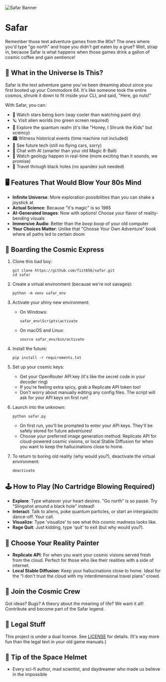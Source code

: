 ![Safar Banner](safar.png)
# Safar

Remember those text adventure games from the 80s? The ones where you'd type "go north" and hope you didn't get eaten by a grue? Well, strap in, because Safar is what happens when those games drink a gallon of cosmic coffee and gain sentience!

## 🌌 What in the Universe Is This?

Safar is the text adventure game you've been dreaming about since you first booted up your Commodore 64. It's like someone took the entire cosmos, shrunk it down to fit inside your CLI, and said, "Here, go nuts!"

With Safar, you can:

- 🌟 Watch stars being born (way cooler than watching paint dry)
- 🪐 Visit alien worlds (no green screen required)
- 🧬 Explore the quantum realm (it's like "Honey, I Shrunk the Kids" but sciency)
- 🏙️ Witness historical events (time machine not included)
- 🚀 See future tech (still no flying cars, sorry)
- 🤔 Chat with AI (smarter than your old Magic 8-Ball)
- 🌋 Watch geology happen in real-time (more exciting than it sounds, we promise)
- 🌌 Travel through black holes (no spandex suit needed)

## 🖥️ Features That Would Blow Your 80s Mind

- **Infinite Universe**: More exploration possibilities than you can shake a joystick at
- **Actual Science**: Because "it's magic" is so 1985
- **AI-Generated Images**: Now with options! Choose your flavor of reality-bending visuals
- **Immersive Audio**: Better than the *beep boop* of your old computer
- **Your Choices Matter**: Unlike that "Choose Your Own Adventure" book where all paths led to certain doom

## 🚀 Boarding the Cosmic Express

1. Clone this bad boy:
   ```
   git clone https://github.com/fizt656/safar.git
   cd safar
   ```

2. Create a virtual environment (because we're not savages):
   ```
   python -m venv safar_env
   ```

3. Activate your shiny new environment:
   - On Windows:
     ```
     safar_env\Scripts\activate
     ```
   - On macOS and Linux:
     ```
     source safar_env/bin/activate
     ```

4. Install the future:
   ```
   pip install -r requirements.txt
   ```

5. Set up your cosmic keys:
   - Get your OpenRouter API key (it's like the secret code in your decoder ring)
   - If you're feeling extra spicy, grab a Replicate API token too!
   - Don't worry about manually editing any config files. The script will ask for your API keys on first run!

6. Launch into the unknown:
   ```
   python safar.py
   ```
   - On first run, you'll be prompted to enter your API keys. They'll be safely stored for future adventures!
   - Choose your preferred image generation method: Replicate API for cloud-powered cosmic visions, or local Stable Diffusion for when you want to keep the hallucinations close to home.

7. To return to boring old reality (why would you?), deactivate the virtual environment:
   ```
   deactivate
   ```

## 🕹️ How to Play (No Cartridge Blowing Required)

- **Explore**: Type whatever your heart desires. "Go north" is so passé. Try "Slingshot around a black hole" instead!
- **Interact**: Talk to aliens, poke quantum particles, or start an intergalactic dance-off. Your call.
- **Visualize**: Type 'visualize' to see what this cosmic madness looks like.
- **Rage Quit**: Just kidding, type 'quit' to exit (but why would you?).

## 🎨 Choose Your Reality Painter

- **Replicate API**: For when you want your cosmic visions served fresh from the cloud. Perfect for those who like their realities with a side of internet.
- **Local Stable Diffusion**: Keep your hallucinations close to home. Ideal for the "I don't trust the cloud with my interdimensional travel plans" crowd.

## 🤝 Join the Cosmic Crew

Got ideas? Bugs? A theory about the meaning of life? We want it all! Contribute and become part of the Safar legend.

## 📜 Legal Stuff

This project is under a dual license. See [LICENSE](LICENSE) for details. (It's way more fun than the legal text in your old game manuals.)

## 🙏 Tip of the Space Helmet
- Every sci-fi author, mad scientist, and daydreamer who made us believe in the impossible
